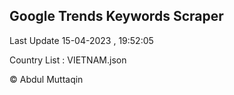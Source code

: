 

## Google Trends Keywords Scraper 
 
Last Update 15-04-2023 , 19:52:05

Country List :
VIETNAM.json



© Abdul Muttaqin 
